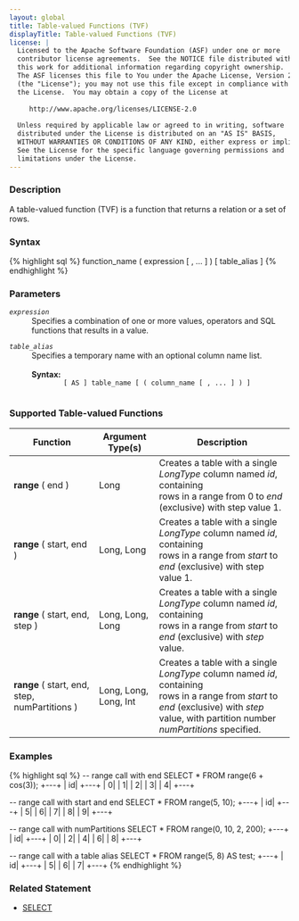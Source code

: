 ```yaml
---
layout: global
title: Table-valued Functions (TVF)
displayTitle: Table-valued Functions (TVF)
license: |
  Licensed to the Apache Software Foundation (ASF) under one or more
  contributor license agreements.  See the NOTICE file distributed with
  this work for additional information regarding copyright ownership.
  The ASF licenses this file to You under the Apache License, Version 2.0
  (the "License"); you may not use this file except in compliance with
  the License.  You may obtain a copy of the License at
 
     http://www.apache.org/licenses/LICENSE-2.0
 
  Unless required by applicable law or agreed to in writing, software
  distributed under the License is distributed on an "AS IS" BASIS,
  WITHOUT WARRANTIES OR CONDITIONS OF ANY KIND, either express or implied.
  See the License for the specific language governing permissions and
  limitations under the License.
---
```


### Description

A table-valued function (TVF) is a function that returns a relation or a set of rows.

### Syntax

{% highlight sql %}
function_name ( expression [ , ... ] ) [ table_alias ]
{% endhighlight %}

### Parameters

<dl>
  <dt><code><em>expression</em></code></dt>
  <dd>
    Specifies a combination of one or more values, operators and SQL functions that results in a value.
  </dd>
</dl>
<dl>
  <dt><code><em>table_alias</em></code></dt>
  <dd>
    Specifies a temporary name with an optional column name list. <br><br>
    <b>Syntax:</b>
      <code>
        [ AS ] table_name [ ( column_name [ , ... ] ) ]
      </code>
  </dd>
</dl>

### Supported Table-valued Functions

|Function|Argument Type(s)|Description|
|--------|----------------|-----------|
|**range** ( end )|Long|Creates a table with a single *LongType* column named *id*, containing<br> rows in a range from 0 to *end* (exclusive) with step value 1.|
|**range** (  start, end )|Long, Long|Creates a table with a single *LongType* column named *id*, containing<br> rows in a range from *start* to *end* (exclusive) with step value 1.|
|**range** (  start, end, step )|Long, Long, Long|Creates a table with a single *LongType* column named *id*, containing<br> rows in a range from *start* to *end* (exclusive) with *step* value.|
|**range** (  start, end, step, numPartitions )|Long, Long, Long, Int|Creates a table with a single *LongType* column named *id*, containing<br> rows in a range from *start* to *end* (exclusive) with *step* value, with partition number *numPartitions* specified.|

### Examples

{% highlight sql %}
-- range call with end
SELECT * FROM range(6 + cos(3));
  +---+
  | id|
  +---+
  |  0|
  |  1|
  |  2|
  |  3|
  |  4|
  +---+

-- range call with start and end
SELECT * FROM range(5, 10);
  +---+
  | id|
  +---+
  |  5|
  |  6|
  |  7|
  |  8|
  |  9|
  +---+

-- range call with numPartitions
SELECT * FROM range(0, 10, 2, 200);
  +---+
  | id|
  +---+
  |  0|
  |  2|
  |  4|
  |  6|
  |  8|
  +---+

-- range call with a table alias
SELECT * FROM range(5, 8) AS test;
  +---+
  | id|
  +---+
  |  5|
  |  6|
  |  7|
  +---+
{% endhighlight %}

### Related Statement

 * [SELECT](sql-ref-syntax-qry-select.html)
